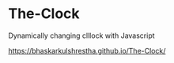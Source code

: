 # The-Clock
Dynamically changing clllock with Javascript

https://bhaskarkulshrestha.github.io/The-Clock/
